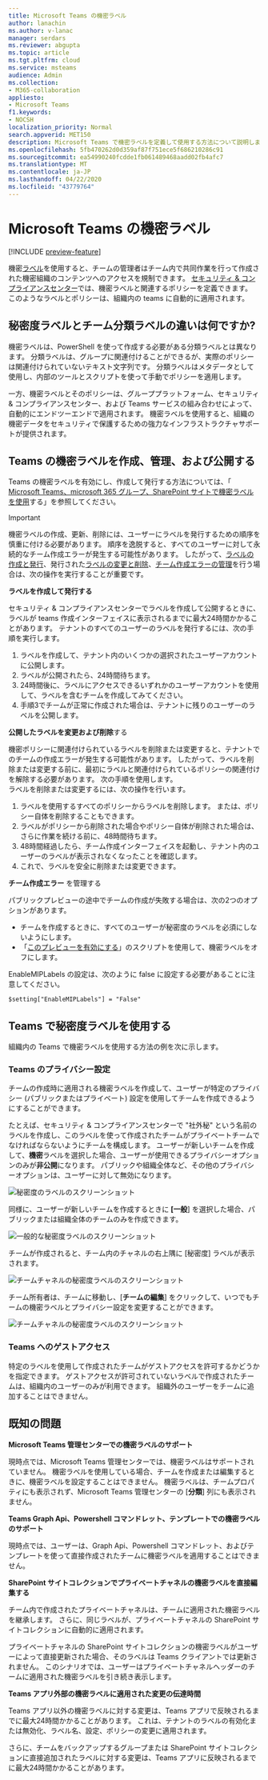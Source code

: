 ```yaml
---
title: Microsoft Teams の機密ラベル
author: lanachin
ms.author: v-lanac
manager: serdars
ms.reviewer: abgupta
ms.topic: article
ms.tgt.pltfrm: cloud
ms.service: msteams
audience: Admin
ms.collection:
- M365-collaboration
appliesto:
- Microsoft Teams
f1.keywords:
- NOCSH
localization_priority: Normal
search.appverid: MET150
description: Microsoft Teams で機密ラベルを定義して使用する方法について説明します。
ms.openlocfilehash: 5fb470262d0d359af87f751ece5f686210286c91
ms.sourcegitcommit: ea54990240fcdde1fb061489468aadd02fb4afc7
ms.translationtype: MT
ms.contentlocale: ja-JP
ms.lasthandoff: 04/22/2020
ms.locfileid: "43779764"
---
```

# <a name="sensitivity-labels-for-microsoft-teams"></a>Microsoft Teams の機密ラベル

[!INCLUDE [preview-feature](includes/preview-feature.md)]

機密[ラベル](https://docs.microsoft.com/microsoft-365/compliance/sensitivity-labels)を使用すると、チームの管理者はチーム内で共同作業を行って作成された機密組織のコンテンツへのアクセスを規制できます。 [セキュリティ & コンプライアンスセンター](https://docs.microsoft.com/microsoft-365/compliance/go-to-the-securitycompliance-center)では、機密ラベルと関連するポリシーを定義できます。 このようなラベルとポリシーは、組織内の teams に自動的に適用されます。  

## <a name="whats-the-difference-between-sensitivity-labels-and-teams-classification-labels"></a>秘密度ラベルとチーム分類ラベルの違いは何ですか?

機密ラベルは、PowerShell を使って作成する必要がある分類ラベルとは異なります。 分類ラベルは、グループに関連付けることができるが、実際のポリシーは関連付けられていないテキスト文字列です。 分類ラベルはメタデータとして使用し、内部のツールとスクリプトを使って手動でポリシーを適用します。

一方、機密ラベルとそのポリシーは、グループプラットフォーム、セキュリティ & コンプライアンスセンター、および Teams サービスの組み合わせによって、自動的にエンドツーエンドで適用されます。 機密ラベルを使用すると、組織の機密データをセキュリティで保護するための強力なインフラストラクチャサポートが提供されます。  

## <a name="create-manage-and-publish-sensitivity-labels-for-teams"></a>Teams の機密ラベルを作成、管理、および公開する

Teams の機密ラベルを有効にし、作成して発行する方法については、「 [Microsoft Teams、microsoft 365 グループ、SharePoint サイトで機密ラベルを使用](https://docs.microsoft.com/microsoft-365/compliance/sensitivity-labels-teams-groups-sites)する」を参照してください。

>[!IMPORTANT]
>機密ラベルの作成、更新、削除には、ユーザーにラベルを発行するための順序を慎重に付ける必要があります。 順序を逸脱すると、すべてのユーザーに対して永続的なチーム作成エラーが発生する可能性があります。 したがって、<a href="#createpublishlabels">ラベルの作成と発行</a>、発行された<a href="#modifydeletelabels">ラベルの変更と削除</a>、<a href="#manageerrors">チーム作成エラーの管理</a>を行う場合は、次の操作を実行することが重要です。

<a name="createpublishlabels"> </a> **ラベルを作成して発行する**

セキュリティ & コンプライアンスセンターでラベルを作成して公開するときに、ラベルが teams 作成インターフェイスに表示されるまでに最大24時間かかることがあります。 テナントのすべてのユーザーのラベルを発行するには、次の手順を実行します。
1. ラベルを作成して、テナント内のいくつかの選択されたユーザーアカウントに公開します。
2. ラベルが公開されたら、24時間待ちます。
3. 24時間後に、ラベルにアクセスできるいずれかのユーザーアカウントを使用して、ラベルを含むチームを作成してみてください。
4. 手順3でチームが正常に作成された場合は、テナントに残りのユーザーのラベルを公開します。

<a name="modifydeletelabels"> </a> **公開したラベルを変更および削除**する

機密ポリシーに関連付けられているラベルを削除または変更すると、テナントでのチームの作成エラーが発生する可能性があります。 したがって、ラベルを削除または変更する前に、最初にラベルと関連付けられているポリシーの関連付けを解除する必要があります。 次の手順を使用します。  
ラベルを削除または変更するには、次の操作を行います。
1. ラベルを使用するすべてのポリシーからラベルを削除します。 または、ポリシー自体を削除することもできます。
2. ラベルがポリシーから削除された場合やポリシー自体が削除された場合は、さらに作業を続ける前に、48時間待ちます。
3. 48時間経過したら、チーム作成インターフェイスを起動し、テナント内のユーザーのラベルが表示されなくなったことを確認します。
4. これで、ラベルを安全に削除または変更できます。

**チーム作成エラー** <a name="manageerrors"> </a>を管理する

パブリックプレビューの途中でチームの作成が失敗する場合は、次の2つのオプションがあります。
 - チームを作成するときに、すべてのユーザーが秘密度のラベルを必須にしないようにします。
 - 「[このプレビューを有効にする](https://docs.microsoft.com/microsoft-365/compliance/sensitivity-labels-teams-groups-sites#enable-this-preview)」のスクリプトを使用して、機密ラベルをオフにします。

EnableMIPLabels の設定は、次のように false に設定する必要があることに注意してください。

```console
$setting["EnableMIPLabels"] = "False"
```

## <a name="using-sensitivity-labels-with-teams"></a>Teams で秘密度ラベルを使用する

組織内の Teams で機密ラベルを使用する方法の例を次に示します。

### <a name="privacy-setting-of-teams"></a>Teams のプライバシー設定

チームの作成時に適用される機密ラベルを作成して、ユーザーが特定のプライバシー (パブリックまたはプライベート) 設定を使用してチームを作成できるようにすることができます。

たとえば、セキュリティ & コンプライアンスセンターで "社外秘" という名前のラベルを作成し、このラベルを使って作成されたチームがプライベートチームでなければならないようにチームを構成します。 ユーザーが新しいチームを作成して、**機密**ラベルを選択した場合、ユーザーが使用できるプライバシーオプションのみが**非公開**になります。 パブリックや組織全体など、その他のプライバシーオプションは、ユーザーに対して無効になります。

![秘密度のラベルのスクリーンショット](media/sensitivity-labels-confidential-example.png)

同様に、ユーザーが新しいチームを作成するときに **[一般**] を選択した場合、パブリックまたは組織全体のチームのみを作成できます。

![一般的な秘密度ラベルのスクリーンショット](media/sensitivity-labels-general-example.png)

チームが作成されると、チーム内のチャネルの右上隅に [秘密度] ラベルが表示されます。

![チームチャネルの秘密度ラベルのスクリーンショット](media/sensitivity-labels-channel.png)

チーム所有者は、チームに移動し、[**チームの編集**] をクリックして、いつでもチームの機密ラベルとプライバシー設定を変更することができます。

![チームチャネルの秘密度ラベルのスクリーンショット](media/sensitivity-labels-edit-team.png)

### <a name="guest-access-to-teams"></a>Teams へのゲストアクセス

特定のラベルを使用して作成されたチームがゲストアクセスを許可するかどうかを指定できます。 ゲストアクセスが許可されていないラベルで作成されたチームは、組織内のユーザーのみが利用できます。 組織外のユーザーをチームに追加することはできません。

## <a name="known-issues"></a>既知の問題

**Microsoft Teams 管理センターでの機密ラベルのサポート**

現時点では、Microsoft Teams 管理センターでは、機密ラベルはサポートされていません。 機密ラベルを使用している場合、チームを作成または編集するときに、機密ラベルを設定することはできません。 機密ラベルは、チームプロパティにも表示されず、Microsoft Teams 管理センターの [**分類**] 列にも表示されません。

**Teams Graph Api、Powershell コマンドレット、テンプレートでの機密ラベルのサポート**

現時点では、ユーザーは、Graph Api、Powershell コマンドレット、およびテンプレートを使って直接作成されたチームに機密ラベルを適用することはできません。

**SharePoint サイトコレクションでプライベートチャネルの機密ラベルを直接編集する**

チーム内で作成されたプライベートチャネルは、チームに適用された機密ラベルを継承します。 さらに、同じラベルが、プライベートチャネルの SharePoint サイトコレクションに自動的に適用されます。

プライベートチャネルの SharePoint サイトコレクションの機密ラベルがユーザーによって直接更新された場合、そのラベルは Teams クライアントでは更新されません。 このシナリオでは、ユーザーはプライベートチャネルヘッダーのチームに適用された機密ラベルを引き続き表示します。

**Teams アプリ外部の機密ラベルに適用された変更の伝達時間**

Teams アプリ以外の機密ラベルに対する変更は、Teams アプリで反映されるまでに最大24時間かかることがあります。 これは、テナントのラベルの有効化または無効化、ラベル名、設定、ポリシーの変更に適用されます。

さらに、チームをバックアップするグループまたは SharePoint サイトコレクションに直接追加されたラベルに対する変更は、Teams アプリに反映されるまでに最大24時間かかることがあります。
